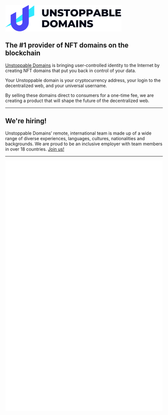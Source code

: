 [![Unstoppable Domains](/ud.svg)](https://unstoppabledomains.com)

## The \#1 provider of NFT domains on the blockchain

[Unstoppable Domains](https://unstoppabledomains.com) is bringing user-controlled identity to the Internet by creating NFT domains that put you back in control of your data.

Your Unstoppable domain is your cryptocurrency address, your login to the decentralized web, and your universal username.

By selling these domains direct to consumers for a one-time fee, we are creating a product that will shape the future of the decentralized web.

---

## We're hiring!

Unstoppable Domains’ remote, international team is made up of a wide range of diverse experiences, languages, cultures, nationalities and backgrounds. We are proud to be an inclusive employer with team members in over 18 countries. [Join us!](https://unstoppabledomains.com/careers)

---

![Metrics](/metrics.svg)
